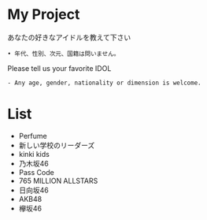 # My Project
あなたの好きなアイドルを教えて下さい

    • 年代、性別、次元、国籍は問いません。

Please tell us your favorite IDOL

    - Any age, gender, nationality or dimension is welcome.


# List 

* Perfume
* 新しい学校のリーダーズ
* kinki kids
* 乃木坂46
* Pass Code
* 765 MILLION ALLSTARS
* 日向坂46
* AKB48
* 欅坂46